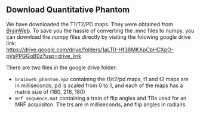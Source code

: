 ## Download Quantitative Phantom
We have downloaded the T1/T2/PD maps. They were obtained from [BrainWeb](https://brainweb.bic.mni.mcgill.ca/cgi/brainweb1). To save you the hassle of converting the .mnc files to numpy, you can download the numpy files directly by visiting the folowing google drive link:    
https://drive.google.com/drive/folders/1aLT0-Hf38MKXpCbHCXpO-pVsPPGGqB0z?usp=drive_link


There are two files in the google drive folder:   
- `brainweb_phantom.npz` containing the t1/t2/pd maps, t1 and t2 maps are in milliseconds, pd is scaled from 0 to 1, and each of the maps has a matrix size of (180, 216, 180)
- `mrf_sequence.mat` containing a train of flip angles and TRs used for an MRF acquisiton. The trs are in milliseconds, and flip angles in radians.
